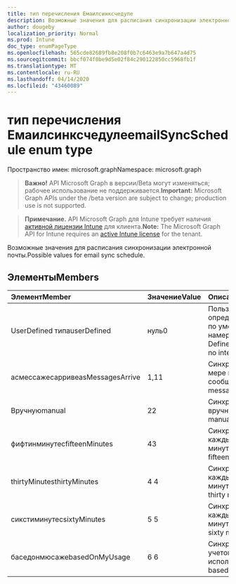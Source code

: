 ```yaml
---
title: тип перечисления Емаилсинксчедуле
description: Возможные значения для расписания синхронизации электронной почты.
author: dougeby
localization_priority: Normal
ms.prod: Intune
doc_type: enumPageType
ms.openlocfilehash: 565cde82689fb8e208f0b7c6463e9a7b647a4d75
ms.sourcegitcommit: bbcf074f0be9d5e02f84c290122850cc5968fb1f
ms.translationtype: MT
ms.contentlocale: ru-RU
ms.lasthandoff: 04/14/2020
ms.locfileid: "43460089"
---
```

# <a name="emailsyncschedule-enum-type"></a><span data-ttu-id="3a014-103">тип перечисления Емаилсинксчедуле</span><span class="sxs-lookup"><span data-stu-id="3a014-103">emailSyncSchedule enum type</span></span>

<span data-ttu-id="3a014-104">Пространство имен: microsoft.graph</span><span class="sxs-lookup"><span data-stu-id="3a014-104">Namespace: microsoft.graph</span></span>

> <span data-ttu-id="3a014-105">**Важно!** API Microsoft Graph в версии/Beta могут изменяться; рабочее использование не поддерживается.</span><span class="sxs-lookup"><span data-stu-id="3a014-105">**Important:** Microsoft Graph APIs under the /beta version are subject to change; production use is not supported.</span></span>

> <span data-ttu-id="3a014-106">**Примечание.** API Microsoft Graph для Intune требует наличия [активной лицензии Intune](https://go.microsoft.com/fwlink/?linkid=839381) для клиента.</span><span class="sxs-lookup"><span data-stu-id="3a014-106">**Note:** The Microsoft Graph API for Intune requires an [active Intune license](https://go.microsoft.com/fwlink/?linkid=839381) for the tenant.</span></span>

<span data-ttu-id="3a014-107">Возможные значения для расписания синхронизации электронной почты.</span><span class="sxs-lookup"><span data-stu-id="3a014-107">Possible values for email sync schedule.</span></span>

## <a name="members"></a><span data-ttu-id="3a014-108">Элементы</span><span class="sxs-lookup"><span data-stu-id="3a014-108">Members</span></span>
|<span data-ttu-id="3a014-109">Элемент</span><span class="sxs-lookup"><span data-stu-id="3a014-109">Member</span></span>|<span data-ttu-id="3a014-110">Значение</span><span class="sxs-lookup"><span data-stu-id="3a014-110">Value</span></span>|<span data-ttu-id="3a014-111">Описание</span><span class="sxs-lookup"><span data-stu-id="3a014-111">Description</span></span>|
|:---|:---|:---|
|<span data-ttu-id="3a014-112">UserDefined типа</span><span class="sxs-lookup"><span data-stu-id="3a014-112">userDefined</span></span>|<span data-ttu-id="3a014-113">нуль</span><span class="sxs-lookup"><span data-stu-id="3a014-113">0</span></span>|<span data-ttu-id="3a014-114">Пользователь определен, значение по умолчанию, без намерения.</span><span class="sxs-lookup"><span data-stu-id="3a014-114">User Defined, default value, no intent.</span></span>|
|<span data-ttu-id="3a014-115">асмессажесарриве</span><span class="sxs-lookup"><span data-stu-id="3a014-115">asMessagesArrive</span></span>|<span data-ttu-id="3a014-116">1,1</span><span class="sxs-lookup"><span data-stu-id="3a014-116">1</span></span>|<span data-ttu-id="3a014-117">Синхронизация по мере поступления сообщений.</span><span class="sxs-lookup"><span data-stu-id="3a014-117">Sync as messages arrive.</span></span>|
|<span data-ttu-id="3a014-118">Вручную</span><span class="sxs-lookup"><span data-stu-id="3a014-118">manual</span></span>|<span data-ttu-id="3a014-119">2</span><span class="sxs-lookup"><span data-stu-id="3a014-119">2</span></span>|<span data-ttu-id="3a014-120">Синхронизация вручную.</span><span class="sxs-lookup"><span data-stu-id="3a014-120">Sync manually.</span></span>|
|<span data-ttu-id="3a014-121">фифтинминутес</span><span class="sxs-lookup"><span data-stu-id="3a014-121">fifteenMinutes</span></span>|<span data-ttu-id="3a014-122">4</span><span class="sxs-lookup"><span data-stu-id="3a014-122">3</span></span>|<span data-ttu-id="3a014-123">Синхронизация каждые пятнадцать минут.</span><span class="sxs-lookup"><span data-stu-id="3a014-123">Sync every fifteen minutes.</span></span>|
|<span data-ttu-id="3a014-124">thirtyMinutes</span><span class="sxs-lookup"><span data-stu-id="3a014-124">thirtyMinutes</span></span>|<span data-ttu-id="3a014-125">4 </span><span class="sxs-lookup"><span data-stu-id="3a014-125">4</span></span>|<span data-ttu-id="3a014-126">Синхронизация каждые 30 минут.</span><span class="sxs-lookup"><span data-stu-id="3a014-126">Sync every thirty minutes.</span></span>|
|<span data-ttu-id="3a014-127">сикстиминутес</span><span class="sxs-lookup"><span data-stu-id="3a014-127">sixtyMinutes</span></span>|<span data-ttu-id="3a014-128">5 </span><span class="sxs-lookup"><span data-stu-id="3a014-128">5</span></span>|<span data-ttu-id="3a014-129">Синхронизация каждые 60 минут.</span><span class="sxs-lookup"><span data-stu-id="3a014-129">Sync every sixty minutes.</span></span>|
|<span data-ttu-id="3a014-130">баседонмюсаже</span><span class="sxs-lookup"><span data-stu-id="3a014-130">basedOnMyUsage</span></span>|<span data-ttu-id="3a014-131">6 </span><span class="sxs-lookup"><span data-stu-id="3a014-131">6</span></span>|<span data-ttu-id="3a014-132">Синхронизация с учетом использования.</span><span class="sxs-lookup"><span data-stu-id="3a014-132">Sync based on my usage.</span></span>|



